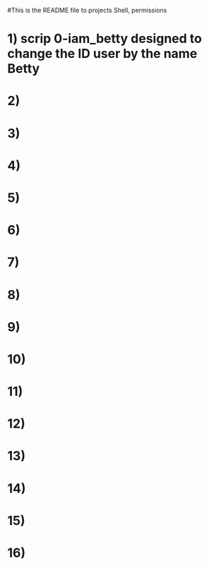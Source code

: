 #This is the README file to projects Shell, permissions

# 1) scrip 0-iam_betty designed to change the ID user by the name Betty

# 2)
# 3)
# 4)
# 5)
# 6)
# 7)
# 8)
# 9)
# 10)
# 11)
# 12)
# 13)
# 14)
# 15)
# 16)

